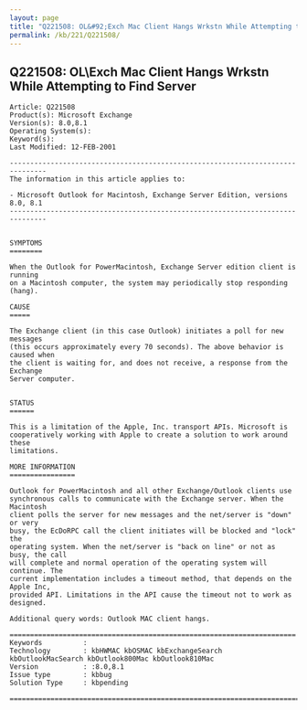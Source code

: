```yaml
---
layout: page
title: "Q221508: OL&#92;Exch Mac Client Hangs Wrkstn While Attempting to Find Server"
permalink: /kb/221/Q221508/
---
```


## Q221508: OL&#92;Exch Mac Client Hangs Wrkstn While Attempting to Find Server

	Article: Q221508
	Product(s): Microsoft Exchange
	Version(s): 8.0,8.1
	Operating System(s): 
	Keyword(s): 
	Last Modified: 12-FEB-2001
	
	-------------------------------------------------------------------------------
	The information in this article applies to:
	
	- Microsoft Outlook for Macintosh, Exchange Server Edition, versions 8.0, 8.1 
	-------------------------------------------------------------------------------
	
	
	SYMPTOMS
	========
	
	When the Outlook for PowerMacintosh, Exchange Server edition client is running
	on a Macintosh computer, the system may periodically stop responding (hang).
	
	CAUSE
	=====
	
	The Exchange client (in this case Outlook) initiates a poll for new messages
	(this occurs approximately every 70 seconds). The above behavior is caused when
	the client is waiting for, and does not receive, a response from the Exchange
	Server computer.
	
	
	STATUS
	======
	
	This is a limitation of the Apple, Inc. transport APIs. Microsoft is
	cooperatively working with Apple to create a solution to work around these
	limitations.
	
	MORE INFORMATION
	================
	
	Outlook for PowerMacintosh and all other Exchange/Outlook clients use
	synchronous calls to communicate with the Exchange server. When the Macintosh
	client polls the server for new messages and the net/server is "down" or very
	busy, the EcDoRPC call the client initiates will be blocked and "lock" the
	operating system. When the net/server is "back on line" or not as busy, the call
	will complete and normal operation of the operating system will continue. The
	current implementation includes a timeout method, that depends on the Apple Inc,
	provided API. Limitations in the API cause the timeout not to work as designed.
	
	Additional query words: Outlook MAC client hangs.
	
	======================================================================
	Keywords          :  
	Technology        : kbHWMAC kbOSMAC kbExchangeSearch kbOutlookMacSearch kbOutlook800Mac kbOutlook810Mac
	Version           : :8.0,8.1
	Issue type        : kbbug
	Solution Type     : kbpending
	
	=============================================================================
	
